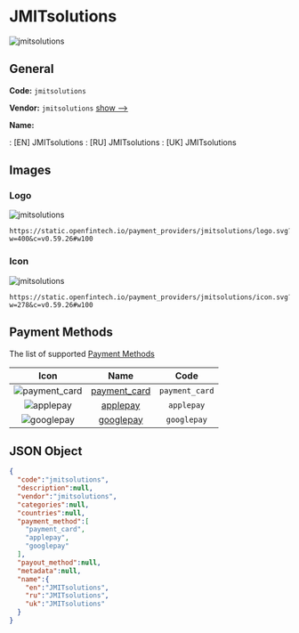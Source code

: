 
# JMITsolutions 
![jmitsolutions](https://static.openfintech.io/payment_providers/jmitsolutions/logo.svg?w=400&c=v0.59.26#w100)  

## General 
 
**Code:** `jmitsolutions` 
 
**Vendor:** `jmitsolutions` [show -->](/vendors/jmitsolutions/) 
 
**Name:** 
 
:	[EN] JMITsolutions 
:	[RU] JMITsolutions 
:	[UK] JMITsolutions 
 

## Images 

### Logo 
 
![jmitsolutions](https://static.openfintech.io/payment_providers/jmitsolutions/logo.svg?w=400&c=v0.59.26#w100)  

```
https://static.openfintech.io/payment_providers/jmitsolutions/logo.svg?w=400&c=v0.59.26#w100
```  

### Icon 
 
![jmitsolutions](https://static.openfintech.io/payment_providers/jmitsolutions/icon.svg?w=278&c=v0.59.26#w100)  

```
https://static.openfintech.io/payment_providers/jmitsolutions/icon.svg?w=278&c=v0.59.26#w100
```  

## Payment Methods 
 
The list of supported [Payment Methods](/payment-methods/) 

|Icon|Name|Code| 
|:---:|:---:|:---:| 
|![payment_card](https://static.openfintech.io/payment_methods/payment_card/icon.svg?w=278&c=v0.59.26#w100) |[payment_card](/payment-methods/payment_card/)|`payment_card`| 
|![applepay](https://static.openfintech.io/payment_methods/applepay/icon.svg?w=278&c=v0.59.26#w100) |[applepay](/payment-methods/applepay/)|`applepay`| 
|![googlepay](https://static.openfintech.io/payment_methods/googlepay/icon.svg?w=278&c=v0.59.26#w100) |[googlepay](/payment-methods/googlepay/)|`googlepay`| 
 

## JSON Object 

```json
{
  "code":"jmitsolutions",
  "description":null,
  "vendor":"jmitsolutions",
  "categories":null,
  "countries":null,
  "payment_method":[
    "payment_card",
    "applepay",
    "googlepay"
  ],
  "payout_method":null,
  "metadata":null,
  "name":{
    "en":"JMITsolutions",
    "ru":"JMITsolutions",
    "uk":"JMITsolutions"
  }
}
```  
